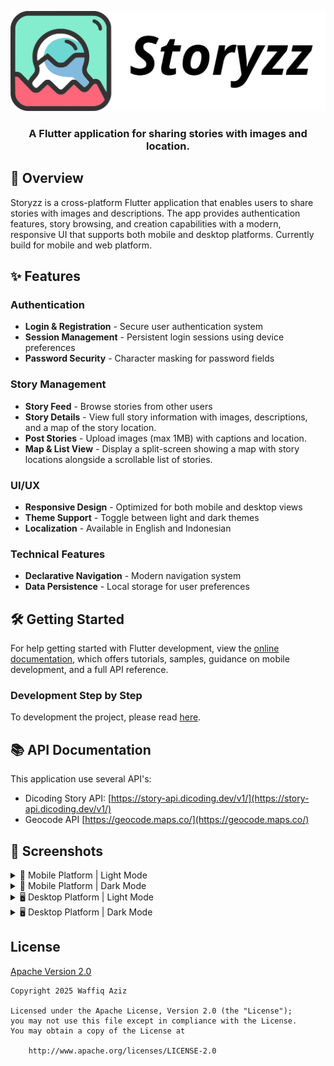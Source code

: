 <p align="center">
    <picture>
      <source
        media="(prefers-color-scheme: dark)"
        srcset="doc/images/storyzz-light.svg"
        width="250"
      >
      <source
        media="(prefers-color-scheme: light)"
        srcset="doc/images/storyzz-dark.svg"
        width="250"
      >
      <img alt="Storyzz" src="doc/images/storyzz-dark.svg">
    </picture>
</p>

<h3 align="center">
A Flutter application for sharing stories with images and location.
</h3>

## 🚀 Overview

Storyzz is a cross-platform Flutter application that enables users to share
stories with images and descriptions. The app provides authentication features,
story browsing, and creation capabilities with a modern, responsive UI that
supports both mobile and desktop platforms. Currently build for mobile and web platform.

## ✨ Features

### Authentication

- **Login & Registration** - Secure user authentication system
- **Session Management** - Persistent login sessions using device preferences
- **Password Security** - Character masking for password fields

### Story Management

- **Story Feed** - Browse stories from other users
- **Story Details** - View full story information with images, descriptions,
  and a map of the story location.
- **Post Stories** - Upload images (max 1MB) with captions and location.
- **Map & List View** -  Display a split-screen showing a map with story
  locations alongside a scrollable list of stories.

### UI/UX

- **Responsive Design** - Optimized for both mobile and desktop views
- **Theme Support** - Toggle between light and dark themes
- **Localization** - Available in English and Indonesian

### Technical Features

- **Declarative Navigation** - Modern navigation system
- **Data Persistence** - Local storage for user preferences

## 🛠️ Getting Started

For help getting started with Flutter development, view the
[online documentation](https://docs.flutter.dev/), which offers tutorials,
samples, guidance on mobile development, and a full API reference.

### Development Step by Step

To development the project, please read [here](./doc/development.md).

## 📚 API Documentation

This application use several API's:

- Dicoding Story API:
  [https://story-api.dicoding.dev/v1/](https://story-api.dicoding.dev/v1/)
- Geocode API
  [https://geocode.maps.co/](https://geocode.maps.co/)

## 📸 Screenshots

<details>
<summary>📱 Mobile Platform | Light Mode</summary>
<p float="left">
  <img src="./doc/screenshots/mobile-login.png"
    width="250" alt="Login Screen"
  />
  <img src="./doc/screenshots/mobile-register.png"
    width="250" alt="Register Screen"
  />
  <img src="./doc/screenshots/mobile-home.png"
    width="250" alt="Home Screen"
  />
</p>
<p float="left">
  <img src="./doc/screenshots/mobile-map.png"
    width="250" alt="Map Story Screen"
  />  
  <img src="./doc/screenshots/mobile-upload-story.png"
    width="250" alt="Upload Story Screen"
    />
  <img src="./doc/screenshots/mobile-upload-story2.png"
    width="250" alt="Upload Story Screen Filled"
    />
</p>
<p>
  <img src="./doc/screenshots/mobile-settings.png"
    width="250" alt="Settings Screen"
  />
  <img src="./doc/screenshots/mobile-localization.png"
    width="250" alt="Localization Dialog"
  />
  <img src="./doc/screenshots/mobile-detail.png"
    width="250" alt="Detail Screen"
  />
</p>
</details>

<details>
<summary>📱 Mobile Platform | Dark Mode</summary>
<p float="left">
  <img src="./doc/screenshots/mobile-login-dark.png"
    width="250" alt="Login Screen (Dark)"
  />
  <img src="./doc/screenshots/mobile-register-dark.png"
    width="250" alt="Register Screen (Dark)"
  />
  <img src="./doc/screenshots/mobile-home-dark.png"
    width="250" alt="Home Screen (Dark)"
  />
</p>
<p float="left">
  <img src="./doc/screenshots/mobile-map-dark.png"
    width="250" alt="Upload Map Screen (Dark)"
  />
  <img src="./doc/screenshots/mobile-upload-story-dark.png"
    width="250" alt="Upload Story Screen (Dark)"
  />
    <img src="./doc/screenshots/mobile-upload-story-dark2.png"
    width="250" alt="Upload Story Screen Filled (Dark)"
  />
</p>
<p>
  <img src="./doc/screenshots/mobile-settings-dark.png"
    width="250" alt="Settings Screen (Dark)"
  />
  <img src="./doc/screenshots/mobile-localization-dark.png"
    width="250" alt="Localization Dialog (Dark)"
  />
  <img src="./doc/screenshots/mobile-detail-dark.png"
    width="250" alt="Detail Screen (Dark)"
  />
</p>
</details>

<details>
<summary>🖥️ Desktop Platform | Light Mode</summary>
<p>
  <img src="./doc/screenshots/desktop-login.png"
    width="400" alt="Login Screen"
  />
  <img src="./doc/screenshots/desktop-register.png"
    width="400" alt="Register Screen"
  />
</p>
<p>
  <img src="./doc/screenshots/desktop-home.png"
    width="400" alt="Home Screen"
  />
  <img src="./doc/screenshots/desktop-map.png"
    width="400" alt="Map Screen"
  />
</p>
<p>
  <img src="./doc/screenshots/desktop-upload-story.png"
    width="400" alt="Upload Story Screen"
  />
  <img src="./doc/screenshots/desktop-settings.png"
    width="400" alt="Settings Screen"
  />
</p>
<p>
  <img src="./doc/screenshots/desktop-upload-story2.png"
    width="400" alt="Upload Story Screen Filled Top"
  />
  <img src="./doc/screenshots/desktop-upload-story3.png"
    width="400" alt="Upload Story Screen Filled Bottom"
  />
</p>
<p>
  <img src="./doc/screenshots/desktop-detail1.png"
    width="400" alt="Dialog Detail Screen Top"
  />
  <img src="./doc/screenshots/desktop-detail2.png"
    width="400" alt="Dialog Detail Screen Bottom"
  />
</p>
<p>
  <img src="./doc/screenshots/desktop-localization.png"
    width="400" alt="Localization Dialog"
  />
</p>
</details>

<details>
<summary>🖥️ Desktop Platform | Dark Mode</summary>
<p>
  <img src="./doc/screenshots/desktop-login-dark.png"
    width="400" alt="Login Screen (Dark)"
  />
  <img src="./doc/screenshots/desktop-register-dark.png"
    width="400" alt="Register Screen (Dark)"
  />
</p>
<p>
  <img src="./doc/screenshots/desktop-home-dark.png"
    width="400" alt="Home Screen (Dark)"
  />
  <img src="./doc/screenshots/desktop-map-dark.png"
    width="400" alt="Map Screen (Dark)"
  />
</p>
<p>
  <img src="./doc/screenshots/desktop-upload-story-dark.png"
    width="400" alt="Upload Story Screen (Dark)"
  />
  <img src="./doc/screenshots/desktop-settings-dark.png"
    width="400" alt="Settings Screen (Dark)"
  />
</p>
<p>
  <img src="./doc/screenshots/desktop-upload-story-dark2.png"
    width="400" alt="Upload Story Screen Top (Dark)"
  />  
  <img src="./doc/screenshots/desktop-upload-story-dark3.png"
    width="400" alt="Upload Story Screen Bottom (Dark)"
  />
</p>
<p>
  <img src="./doc/screenshots/desktop-detail1-dark.png"
    width="400" alt="Dialog Detail Screen Top (Dark)"
  />
  <img src="./doc/screenshots/desktop-detail2-dark.png"
    width="400" alt="Dialog Detail Screen Bottom (Dark)"
  />
</p>
<p>
  <img src="./doc/screenshots/desktop-localization-dark.png"
    width="400" alt="Localization Dialog (Dark)"
  />
</p>
</details>

## License

[Apache Version 2.0](LICENSE)

```text
Copyright 2025 Waffiq Aziz

Licensed under the Apache License, Version 2.0 (the "License");
you may not use this file except in compliance with the License.
You may obtain a copy of the License at

    http://www.apache.org/licenses/LICENSE-2.0
